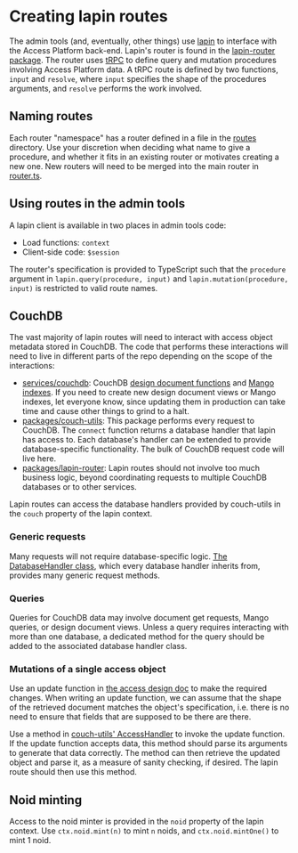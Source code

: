 # Creating lapin routes

The admin tools (and, eventually, other things) use [lapin](../services/lapin) to interface with the Access Platform back-end. Lapin's router is found in the [lapin-router package](../packages/lapin-router). The router uses [tRPC](https://trpc.io) to define query and mutation procedures involving Access Platform data. A tRPC route is defined by two functions, `input` and `resolve`, where `input` specifies the shape of the procedures arguments, and `resolve` performs the work involved.

## Naming routes

Each router "namespace" has a router defined in a file in the [routes](../packages/lapin-router/src/routes) directory. Use your discretion when deciding what name to give a procedure, and whether it fits in an existing router or motivates creating a new one. New routers will need to be merged into the main router in [router.ts](../packages/lapin-router/src/router.ts).

## Using routes in the admin tools

A lapin client is available in two places in admin tools code:

- Load functions: `context`
- Client-side code: `$session`

The router's specification is provided to TypeScript such that the `procedure` argument in `lapin.query(procedure, input)` and `lapin.mutation(procedure, input)` is restricted to valid route names.

## CouchDB

The vast majority of lapin routes will need to interact with access object metadata stored in CouchDB. The code that performs these interactions will need to live in different parts of the repo depending on the scope of the interactions:

- [services/couchdb](../services/couchdb): CouchDB [design document functions](https://docs.couchdb.org/en/stable/ddocs/ddocs.html) and [Mango indexes](https://docs.couchdb.org/en/stable/api/database/find.html). If you need to create new design document views or Mango indexes, let everyone know, since updating them in production can take time and cause other things to grind to a halt.
- [packages/couch-utils](../packages/couch-utils): This package performs every request to CouchDB. The `connect` function returns a database handler that lapin has access to. Each database's handler can be extended to provide database-specific functionality. The bulk of CouchDB request code will live here.
- [packages/lapin-router](../packages/lapin-router): Lapin routes should not involve too much business logic, beyond coordinating requests to multiple CouchDB databases or to other services.

Lapin routes can access the database handlers provided by couch-utils in the `couch` property of the lapin context.

### Generic requests

Many requests will not require database-specific logic. [The DatabaseHandler class](../packages/couch-utils/src/DatabaseHandler.ts), which every database handler inherits from, provides many generic request methods.

### Queries

Queries for CouchDB data may involve document get requests, Mango queries, or design document views. Unless a query requires interacting with more than one database, a dedicated method for the query should be added to the associated database handler class.

### Mutations of a single access object

Use an update function in [the access design doc](../services/couchdb/access/design/access/updates) to make the required changes. When writing an update function, we can assume that the shape of the retrieved document matches the object's specification, i.e. there is no need to ensure that fields that are supposed to be there are there.

Use a method in [couch-utils' AccessHandler](../packages/couch-utils/src/handlers/access.ts) to invoke the update function. If the update function accepts data, this method should parse its arguments to generate that data correctly. The method can then retrieve the updated object and parse it, as a measure of sanity checking, if desired. The lapin route should then use this method.

## Noid minting

Access to the noid minter is provided in the `noid` property of the lapin context. Use `ctx.noid.mint(n)` to mint `n` noids, and `ctx.noid.mintOne()` to mint 1 noid.
